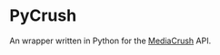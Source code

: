PyCrush
=======

An wrapper written in Python for the [MediaCrush](https://github.com/MediaCrush/MediaCrush) API.

